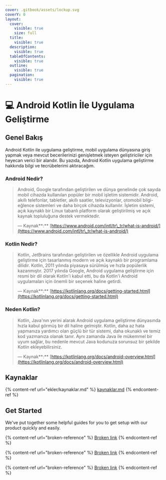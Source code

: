 ```yaml
---
cover: .gitbook/assets/lockup.svg
coverY: 0
layout:
  cover:
    visible: true
    size: full
  title:
    visible: true
  description:
    visible: true
  tableOfContents:
    visible: true
  outline:
    visible: true
  pagination:
    visible: true
---
```


# 💻 Android Kotlin İle Uygulama Geliştirme

## Genel Bakış

Android Kotlin ile uygulama geliştirme, mobil uygulama dünyasına giriş yapmak veya mevcut becerilerinizi genişletmek isteyen geliştiriciler için heyecan verici bir alandır. Bu yazıda, Android Kotlin uygulama geliştirme hakkında bilgi ve tecrübelerimi aktıracağım.

### **Android Nedir?**

> Android, Google tarafından geliştirilen ve dünya genelinde çok sayıda mobil cihazda kullanılan popüler bir mobil işletim sistemidir. Android, akıllı telefonlar, tabletler, akıllı saatler, televizyonlar, otomobil bilgi-eğlence sistemleri ve daha birçok cihazda kullanılır. İşletim sistemi, açık kaynaklı bir Linux tabanlı platform olarak geliştirilmiş ve açık kaynak topluluğuna destek vermektedir.
>
> — Kaynak**:** [https://www.android.com/intl/tr\_tr/what-is-android/](https://www.android.com/intl/tr\_tr/what-is-android/)

### Kotlin Nedir?

> Kotlin, JetBrains tarafından geliştirilen ve özellikle Android uygulama geliştirme için tasarlanmış modern ve açık kaynaklı bir programlama dilidir. Kotlin, 2011 yılında piyasaya sürülmüş ve hızla popülerlik kazanmıştır. 2017 yılında Google, Android uygulama geliştirme için resmi bir dil olarak Kotlin'i kabul etti, bu da Kotlin'i Android uygulamaları için önemli bir seçenek haline getirdi.
>
> — Kaynak**:** [https://kotlinlang.org/docs/getting-started.html](https://kotlinlang.org/docs/getting-started.html)

### **Neden Kotlin?**

> Kotlin, Java'nın yerini alarak Android uygulama geliştirme dünyasında hızla kabul görmüş bir dil haline gelmiştir. Kotlin, daha az hata yapmanıza yardımcı olan güçlü bir tür sistemi, daha okunaklı ve temiz kod yazmanıza olanak tanır. Aynı zamanda Java ile mükemmel bir uyum sağlar, bu nedenle mevcut Java kodunuza sorunsuz bir şekilde Kotlin ekleyebilirsiniz.
>
> — Kaynak**:** [https://kotlinlang.org/docs/android-overview.html](https://kotlinlang.org/docs/android-overview.html)

## Kaynaklar

{% content-ref url="ekler/kaynaklar.md" %}
[kaynaklar.md](ekler/kaynaklar.md)
{% endcontent-ref %}

## Get Started

We've put together some helpful guides for you to get setup with our product quickly and easily.

{% content-ref url="broken-reference" %}
[Broken link](broken-reference)
{% endcontent-ref %}

{% content-ref url="broken-reference" %}
[Broken link](broken-reference)
{% endcontent-ref %}

{% content-ref url="broken-reference" %}
[Broken link](broken-reference)
{% endcontent-ref %}
